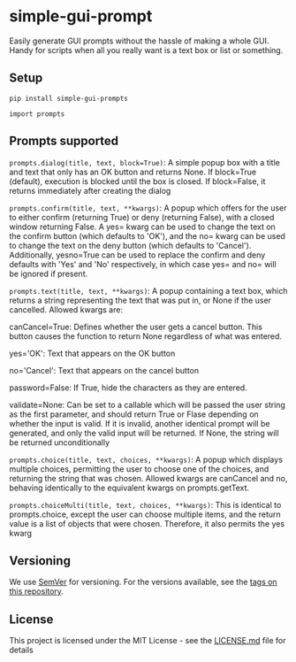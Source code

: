 # simple-gui-prompt

Easily generate GUI prompts without the hassle of making a whole GUI. Handy for scripts when all you really want is a text box or list or something.

## Setup

```
pip install simple-gui-prompts
```

```
import prompts
```

## Prompts supported

`prompts.dialog(title, text, block=True)`: A simple popup box with a title and text that only has an OK button and returns None. If block=True (default), execution is blocked until the box is closed. If block=False, it returns immediately after creating the dialog

`prompts.confirm(title, text, **kwargs)`: A popup which offers for the user to either confirm (returning True) or deny (returning False), with a closed window returning False. A yes= kwarg can be used to change the text on the confirm button (which defaults to 'OK'), and the no= kwarg can be used to change the text on the deny button (which defaults to 'Cancel'). Additionally, yesno=True can be used to replace the confirm and deny defaults with 'Yes' and 'No' respectively, in which case yes= and no= will be ignored if present.

`prompts.text(title, text, **kwargs)`: A popup containing a text box, which returns a string representing the text that was put in, or None if the user cancelled. Allowed kwargs are:

canCancel=True: Defines whether the user gets a cancel button. This button causes the function to return None regardless of what was entered.

yes='OK': Text that appears on the OK button

no='Cancel': Text that appears on the cancel button

password=False: If True, hide the characters as they are entered.

validate=None: Can be set to a callable which will be passed the user string as the first parameter, and should return True or Flase depending on whether the input is valid. If it is invalid, another identical prompt will be generated, and only the valid input will be returned. If None, the string will be returned unconditionally

`prompts.choice(title, text, choices, **kwargs)`: A popup which displays multiple choices, permitting the user to choose one of the choices, and returning the string that was chosen. Allowed kwargs are canCancel and no, behaving identically to the equivalent kwargs on prompts.getText.

`prompts.choiceMulti(title, text, choices, **kwargs)`: This is identical to prompts.choice, except the user can choose multiple items, and the return value is a list of objects that were chosen. Therefore, it also permits the yes kwarg

## Versioning

We use [SemVer](http://semver.org/) for versioning. For the versions available, see the [tags on this repository](https://github.com/your/project/tags).

## License

This project is licensed under the MIT License - see the [LICENSE.md](LICENSE.md) file for details
